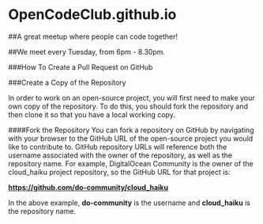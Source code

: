 # OpenCodeClub.github.io
##A great meetup where people can code together!

##We meet every Tuesday, from 6pm - 8.30pm.

###How To Create a Pull Request on GitHub

###Create a Copy of the Repository

In order to work on an open-source project, you will first need to make your own copy of the repository. To do this, you should fork the repository and then clone it so that you have a local working copy.

####Fork the Repository
You can fork a repository on GitHub by navigating with your browser to the GitHub URL of the open-source project you would like to contribute to.
GitHub repository URLs will reference both the username associated with the owner of the repository, as well as the repository name. For example, DigitalOcean Community is the owner of the cloud_haiku project repository, so the GitHub URL for that project is:

**https://github.com/do-community/cloud_haiku**

In the above example, **do-community** is the username and **cloud_haiku** is the repository name.
